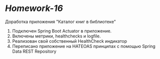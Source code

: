 # *Homework-16*
Доработка приложения "Каталог книг в библиотеке"

1. Подключен Spring Boot Actuator в приложение.
2. Включены метрики, healthchecks и logfile.
3. Реализован свой собственный HealthCheck индикатор
4. Переписано приложение на HATEOAS принципах с помощью Spring Data REST Repository

